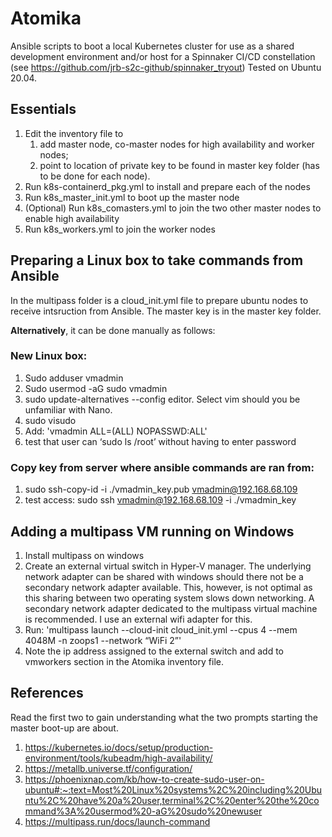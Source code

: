 # Atomika
Ansible scripts to boot a local Kubernetes cluster for use as a shared development environment and/or host for a Spinnaker CI/CD constellation (see https://github.com/jrb-s2c-github/spinnaker_tryout) Tested on Ubuntu 20.04.

## Essentials
1) Edit the inventory file to  
   1) add master node, co-master nodes for high availability and worker nodes;
   2) point to location of private key to be found in master key folder (has to be done for each node).
2) Run k8s-containerd_pkg.yml to install and prepare each of the nodes
3) Run k8s_master_init.yml to boot up the master node
4) (Optional) Run k8s_comasters.yml to join the two other master nodes to enable high availability
5) Run k8s_workers.yml to join the worker nodes

## Preparing a Linux box to take commands from Ansible
In the multipass folder is a cloud_init.yml file to prepare ubuntu nodes to receive intsruction from Ansible.
The master key is in the master key folder.

**Alternatively**, it can be done manually as follows:
### New Linux box:
1. Sudo adduser vmadmin
2. Sudo usermod -aG sudo vmadmin
3. sudo update-alternatives --config editor. Select vim should you be unfamiliar with Nano.
4. sudo visudo
5. Add: 'vmadmin ALL=(ALL) NOPASSWD:ALL'
6. test that user can ‘sudo ls /root’ without having to enter password

### Copy key from server where ansible commands are ran from:
1.	sudo ssh-copy-id -i ./vmadmin_key.pub vmadmin@192.168.68.109
2.	test access: sudo ssh vmadmin@192.168.68.109 -i ./vmadmin_key

## Adding a multipass VM running on Windows
1) Install multipass on windows
2) Create an external virtual switch in Hyper-V manager. The underlying network adapter can be shared with windows should there not be a secondary network adapter available. This, however, is not optimal as this sharing between two operating system slows down networking. A secondary network adapter dedicated to the multipass virtual machine is recommended. I use an external wifi adapter for this.
3) Run: 'multipass launch --cloud-init cloud_init.yml --cpus 4 --mem 4048M -n zoops1 --network “WiFi 2”'
4) Note the ip address assigned to the external switch and add to vmworkers section in the Atomika inventory file.  

## References 
Read the first two to gain understanding what the two prompts starting the master boot-up are about. 
1) https://kubernetes.io/docs/setup/production-environment/tools/kubeadm/high-availability/
2) https://metallb.universe.tf/configuration/
3) https://phoenixnap.com/kb/how-to-create-sudo-user-on-ubuntu#:~:text=Most%20Linux%20systems%2C%20including%20Ubuntu%2C%20have%20a%20user,terminal%2C%20enter%20the%20command%3A%20usermod%20-aG%20sudo%20newuser
4) https://multipass.run/docs/launch-command





